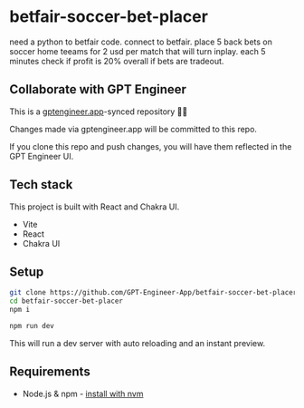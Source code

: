 # betfair-soccer-bet-placer

need a python to betfair code. connect to betfair. place 5 back bets on soccer home teeams for 2 usd per match that will turn inplay. each 5 minutes check if profit is 20% overall if bets are tradeout. 


## Collaborate with GPT Engineer

This is a [gptengineer.app](https://gptengineer.app)-synced repository 🌟🤖

Changes made via gptengineer.app will be committed to this repo.

If you clone this repo and push changes, you will have them reflected in the GPT Engineer UI.

## Tech stack

This project is built with React and Chakra UI.

- Vite
- React
- Chakra UI

## Setup

```sh
git clone https://github.com/GPT-Engineer-App/betfair-soccer-bet-placer.git
cd betfair-soccer-bet-placer
npm i
```

```sh
npm run dev
```

This will run a dev server with auto reloading and an instant preview.

## Requirements

- Node.js & npm - [install with nvm](https://github.com/nvm-sh/nvm#installing-and-updating)
